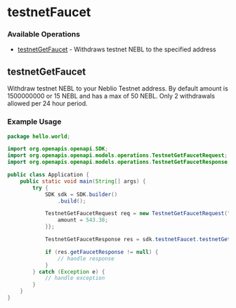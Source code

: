 # testnetFaucet

### Available Operations

* [testnetGetFaucet](#testnetgetfaucet) - Withdraws testnet NEBL to the specified address

## testnetGetFaucet

Withdraw testnet NEBL to your Neblio Testnet address. By default amount is 1500000000 or 15 NEBL and has a max of 50 NEBL. Only 2 withdrawals allowed per 24 hour period.


### Example Usage

```java
package hello.world;

import org.openapis.openapi.SDK;
import org.openapis.openapi.models.operations.TestnetGetFaucetRequest;
import org.openapis.openapi.models.operations.TestnetGetFaucetResponse;

public class Application {
    public static void main(String[] args) {
        try {
            SDK sdk = SDK.builder()
                .build();

            TestnetGetFaucetRequest req = new TestnetGetFaucetRequest("dignissimos") {{
                amount = 543.38;
            }};            

            TestnetGetFaucetResponse res = sdk.testnetFaucet.testnetGetFaucet(req);

            if (res.getFaucetResponse != null) {
                // handle response
            }
        } catch (Exception e) {
            // handle exception
        }
    }
}
```
